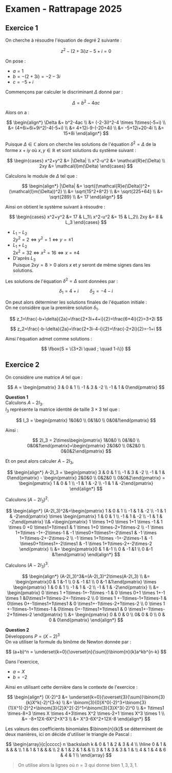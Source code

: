 # Examen - Rattrapage 2025
## Exercice 1
On cherche à résoudre l'équation de degré 2 suivante :

$$
z^2-(2+3i)z-5+i=0
$$

On pose :
- $a=1$
- $b=-(2+3i)=-2-3i$
- $c=-5+i$

Commençons par calculer le discriminant $\Delta$ donné par :

$$
\Delta = b^2-4ac
$$

Alors on a : 

$$
\begin{align*}
\Delta &= b^2-4ac \\
&= (-2-3i)^2-4 \times 1\times(-5+i) \\
&= (4+6i+6i+9i^2)-4(-5+i) \\
&= 4+12i-9-(-20+4i) \\
&= -5+12i+20-4i \\
&= 15+8i
\end{align*}
$$

Puisque $\Delta \in \mathbb{C}$ alors on cherche les solutions de l'équation $\delta^2=\Delta$ de la forme $x+iy$ où $x,y\in \mathbb{R}$ et sont solutions du système suivant :

$$
\begin{cases}
x^2+y^2 &= |\Delta| \\
x^2-u^2 &= \mathcal{R}e(\Delta) \\
2xy &= \mathcal{I}m(\Delta)
\end{cases}
$$

Calculons le module de $\Delta$ tel que :

$$
\begin{align*}
|\Delta| &= \sqrt{(\mathcal{R}e(\Delta))^2+(\mathcal{I}m(\Delta))^2} \\
&= \sqrt{15^2+8^2} \\
&= \sqrt{225+64} \\
&= \sqrt{289} \\
&= 17
\end{align*}
$$

Ainsi on obtient le système suivant à résoudre : 

$$
\begin{cases}
x^2+y^2 &= 17 & L_1\\
x^2-u^2 &= 15 & L_2\\
2xy &= 8 & L_3
\end{cases}
$$

- $L_1 - L_2$ 
  <br/> $2y^2=2 \Longleftrightarrow y^2=1 \Longleftrightarrow y=\pm 1$
- $L_1+L_2$
  <br/> $2x^2=32 \Longleftrightarrow x^2=16 \Longleftrightarrow x=\pm 4$
- D'après $L_3$
  <br/>Puisque $2xy=8 > 0$ alors $x$ et $y$ seront de même signes dans les solutions.

Les solutions de l'équation $\delta^2=\Delta$ sont données par :

$$
\delta_1=4+i \hspace{1cm} \delta_2=-4-i
$$

On peut alors déterminer les solutions finales de l'équation initiale :
<br/> On ne considère que la première solution $\delta_1$.

$$
z_1=\frac{-b+\delta}{2a}=\frac{2+3i+4+i}{2}=\frac{6+4i}{2}=3+2i
$$

$$
z_2=\frac{-b-\delta}{2a}=\frac{2+3i-4-i}{2}=\frac{-2+2i}{2}=-1+i
$$

Ainsi l'équation admet comme solutions :

$$
\fbox{S = \{3+2i \quad ; \quad 1-i\}}
$$

## Exercice 2
On considère une matrice $A$ tel que :

$$
A = \begin{pmatrix} 3 & 0 & 1 \\ -1 & 3 & -2 \\ -1 & 1 & 0\end{pmatrix}
$$

**Question 1**
<br/>Calculons $A-2I_3$.
<br/> $I_3$ représente la matrice identité de taille $3 \times 3$ tel que : 

$$
I_3 = \begin{pmatrix} 1&0&0 \\ 0&1&0 \\ 0&0&1\end{pmatrix}
$$

Ainsi : 

$$
2I_3 = 2\times\begin{pmatrix} 1&0&0 \\ 0&1&0 \\ 0&0&1\end{pmatrix}=\begin{pmatrix} 2&0&0 \\ 0&2&0 \\ 0&0&2\end{pmatrix}
$$

Et on peut alors calculer $A-2I_3$,

$$
\begin{align*}
A-2I_3 = \begin{pmatrix} 3 & 0 & 1 \\ -1 & 3 & -2 \\ -1 & 1 & 0\end{pmatrix} - \begin{pmatrix} 2&0&0 \\ 0&2&0 \\ 0&0&2\end{pmatrix} = \begin{pmatrix} 1 & 0 & 1 \\ -1 & 1 & -2 \\ -1 & 1 & -2\end{pmatrix}
\end{align*}
$$

Calculons $(A-2I_3)^2$.

$$
\begin{align*}
(A-2I_3)^2&=\begin{pmatrix} 1 & 0 & 1 \\ -1 & 1 & -2 \\ -1 & 1 & -2\end{pmatrix} \times \begin{pmatrix} 1 & 0 & 1 \\ -1 & 1 & -2 \\ -1 & 1 & -2\end{pmatrix}
\\& =\begin{pmatrix} 1 \times 1+0 \times 1+1 \times -1 & 1 \times 0 +0 \times1+1\times1 & 1 \times 1+0 \times-2+1\times-2 \\ -1 \times 1+1\times -1+-2\times-1 & -1 \times0+1\times1+-2\times1 & -1 \times 1+1\times-2+-2\times-2 \\ -1 \times 1+1\times -1+-2\times-1 & -1 \times0+1\times1+-2\times1 & -1 \times 1+1\times-2+-2\times-2
\end{pmatrix} \\
&= \begin{pmatrix}0 & 1 &-1 \\ 0 & -1 &1 \\ 0 &-1 &1\end{pmatrix}
\end{align*}
$$

Calculons $(A-2I_3)^3$.

$$
\begin{align*}
(A-2I_3)^3&=(A-2I_3)^2\times(A-2I_3) \\
&= \begin{pmatrix}0 & 1 &-1 \\ 0 & -1 &1 \\ 0 &-1 &1\end{pmatrix} \times \begin{pmatrix} 1 & 0 & 1 \\ -1 & 1 & -2 \\ -1 & 1 & -2\end{pmatrix} \\
&= \begin{pmatrix} 0 \times 1 +1\times-1+-1\times -1 & 0 \times 0+1 \times 1+-1 \times 1 &0\times1+1\times-2+-1\times-2 \\ 0 \times 1 +-1\times-1+1\times-1 & 0\times 0+-1\times1+1\times1 & 0 \times1+-1\times-2+1\times-2 \\ 0 \times 1 +-1\times-1+1\times-1 & 0\times 0+-1\times1+1\times1 & 0 \times1+-1\times-2+1\times-2 \end{pmatrix} \\
&= \begin{pmatrix} 0 & 0 & 0 \\ 0& 0 & 0 \\ 0 & 0 & 0\end{pmatrix}
\end{align*}
$$

**Question 2**
<br/> Développons $P=(X-2)^3$
<br/>On va utiliser la formule du binôme de Newton donnée par :

$$
(a+b)^n = \underset{k=0}{\overset{n}{\sum}}\binom{n}{k}a^kb^{n-k}
$$

Dans l'exercice,
- $a=X$
- $b=-2$

Ainsi en utilisant cette dernière dans le contexte de l'exercice :

$$
\begin{align*}
(X-2)^3 &= \underset{k=0}{\overset{3}{\sum}}\binom{3}{k}X^k(-2)^{3-k} \\
&= \binom{3}{0}X^0(-2)^3+\binom{3}{1}X^1(-2)^2+\binom{3}{2}X^2(-2)^1+\binom{3}{3}X^3(-2)^0 \\
&= 1\times1 \times-8+3 \times X \times 4+3\times X^2 \times-2+1 \times X^3 \times 1 \\
&= -8+12X-6X^2+X^3 \\
&= X^3-6X^2+12X-8
\end{align*}
$$

Les valeurs des coefficients binomiales $\binom{n}{k}$ se déterminent de deux manières, ici on décide d'utiliser le triangle de Pascal :

$$
\begin{array}{c|ccccc}
n \backslash k & 0 & 1 & 2 & 3 & 4 \\
\hline
0 & 1 &   &   &   &   \\
1 & 1 & 1 &   &   &   \\
2 & 1 & 2 & 1 &   &   \\
3 & 1 & 3 & 3 & 1 &   \\
4 & 1 & 4 & 6 & 4 & 1 \\
\end{array}
$$

> On utilise alors la lignes où $n=3$ qui donne bien $1, 3, 3, 1$. 